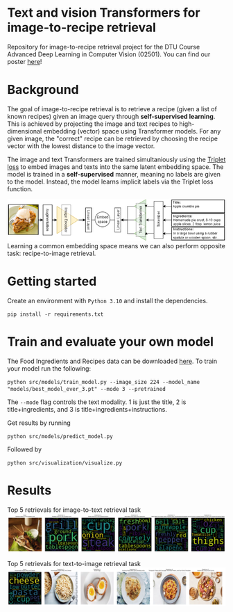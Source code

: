 # Text and vision Transformers for image-to-recipe retrieval
Repository for image-to-recipe retrieval project for the DTU Course Advanced Deep Learning in Computer Vision (02501). You can find our poster [here](poster/poster_ADLCV.pdf)!

# Background
The goal of image-to-recipe retrieval is to retrieve a recipe (given a list of known recipes) given an image query through **self-supervised learning**. This is achieved by projecting the image and text recipes to high-dimensional embedding (vector) space using Transformer models. For any given image, the "correct" recipe can be retrieved by choosing the recipe vector with the lowest distance to the image vector. 

The image and text Transformers are trained simultaniously using the [Triplet loss](https://en.wikipedia.org/wiki/Triplet_loss) to embed images and texts into the same latent embedding space. The model is trained in a **self-supervised** manner, meaning no labels are given to the model. Instead, the model learns implicit labels via the Triplet loss function.

![alttext](reports/figures/architecture.png)
Learning a common embedding space means we can also perform opposite task: recipe-to-image retrieval.

# Getting started
Create an environment with ``Python 3.10`` and install the dependencies.
```
pip install -r requirements.txt
```

# Train and evaluate your own model
The Food Ingredients and Recipes data can be downloaded [here](https://www.kaggle.com/datasets/pes12017000148/food-ingredients-and-recipe-dataset-with-images). To train your model run the following:
```
python src/models/train_model.py --image_size 224 --model_name "models/best_model_ever_3.pt" --mode 3 --pretrained
```
The ``--mode`` flag controls the text modality. 1 is just the title, 2 is title+ingredients, and 3 is title+ingredients+instructions.


Get results by running 
```
python src/models/predict_model.py
```
Followed by
```
python src/visualization/visualize.py
```

# Results
Top 5 retrievals for image-to-text retrieval task
![alt text](reports/figures/img2text.gif)

Top 5 retrievals for text-to-image retrieval task
![alt text](reports/figures/text2img.gif)
